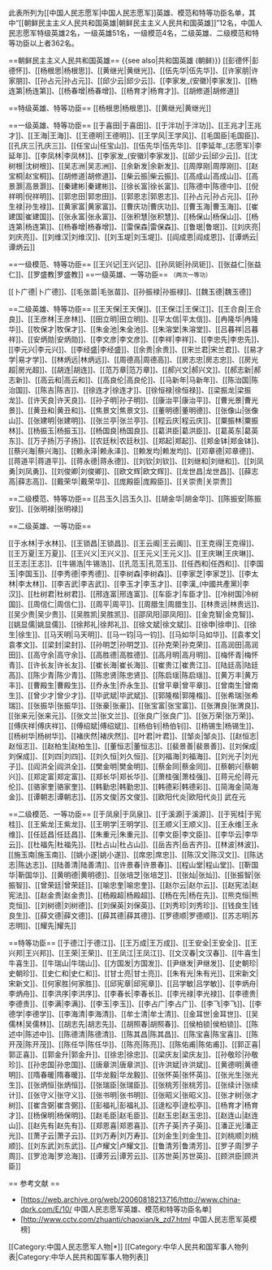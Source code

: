 此表所列为[[中国人民志愿军|中国人民志愿军]]英雄、模范和特等功臣名单，其中“[[朝鲜民主主义人民共和国英雄|朝鲜民主主义人民共和国英雄]]”12名，中国人民志愿军特级英雄2名，一级英雄51名，一级模范4名，二级英雄、二级模范和特等功臣以上者362名。

==朝鲜民主主义人民共和国英雄==
{{see also|共和国英雄 (朝鲜)}}
[[彭德怀|彭德怀]]、[[杨根思|杨根思]]、[[黄继光|黄继光]]、[[伍先华|伍先华]]、[[许家朋|许家朋]]、[[孙占元|孙占元]]、[[邱少云|邱少云]]、[[李家发_(安徽)|李家发]]、[[杨连第|杨连第]]、[[杨春增|杨春增]]、[[杨育才|杨育才]]、[[胡修道|胡修道]]

==特级英雄、特等功臣==
[[杨根思|杨根思]]、[[黄继光|黄继光]]

==一级英雄、特等功臣==
[[于喜田|于喜田]]、[[于泮功|于泮功]]、[[王兆才|王兆才]]、[[王海|王海]]、[[王德明|王德明]]、[[王学风|王学风]]、[[毛国臣|毛国臣]]、[[孔庆三|孔庆三]]、[[任宝山|任宝山]]、[[伍先华|伍先华]]、[[李延年_(志愿军)|李延年]]、[[李凤林|李凤林]]、[[李家发_(安徽)|李家发]]、[[邱少云|邱少云]]、[[沈树根|沈树根]]、[[吴志洲|吴志洲]]、[[余新发|余新发]]、[[周厚刚|周厚刚]]、[[赵宝桐|赵宝桐]]、[[胡修道|胡修道]]、[[柴云振|柴云振]]、[[高成山|高成山]]、[[高景灏|高景灏]]、[[秦建彬|秦建彬]]、[[徐长富|徐长富]]、[[陈德中|陈德中]]、[[倪祥明|倪祥明]]、[[郭忠田|郭忠田]]、[[郭恩志|郭恩志]]、[[孙占元|孙占元]]、[[孙生禄|孙生禄]]、[[黄家富|黄家富]]、[[曹庆功|曹庆功]]、[[曹玉海|曹玉海]]、[[崔建国|崔建国]]、[[张永富|张永富]]、[[张积慧|张积慧]]、[[杨保山|杨保山]]、[[杨连第|杨连第]]、[[杨春增|杨春增]]、[[雷保森|雷保森]]、[[鲁珉|鲁珉]]、[[刘庆亮|刘庆亮]]、[[刘维汉|刘维汉]]、[[刘玉堤|刘玉堤]]、[[阎成恩|阎成恩]]、[[谭炳云|谭炳云]]

==一级模范、特等功臣==
[[王兴记|王兴记]]、[[孙凤钜|孙凤钜]]、[[张益仁|张益仁]]、[[罗盛教|罗盛教]]
==一级英雄、一等功臣==
<small>（两次一等功）</small>

[[卜广德|卜广德]]、[[毛张苗|毛张苗]]、[[孙振禄|孙振禄]]、[[魏玉德|魏玉德]]

==二级英雄、特等功臣==
[[王天保|王天保]]、[[王保江|王保江]]、[[王合良|王合良]]、[[王彦林|王彦林]]、[[田立明|田立明]]、[[平太信|平太信]]、[[冉隆华|冉隆华]]、[[牧保才|牧保才]]、[[朱金池|朱金池]]、[[朱溶堂|朱溶堂]]、[[吕暮祥|吕暮祥]]、[[安炳勋|安炳勋]]、[[李文彦|李文彦]]、[[李祥|李祥]]、[[李忠先|李忠先]]、[[李元兴|李元兴]]、[[李经盛|李经盛]]、[[余贵|余贵]]、[[宋兰君|宋兰君]]、[[易才学|易才学]]、[[林炳远|林炳远]]、[[周德高|周德高]]、[[房志忠|房志忠]]、[[房光超|房光超]]、[[胡连|胡连]]、[[范万章|范万章]]、[[郝兴文|郝兴文]]、[[郝志新|郝志新]]、[[高云和|高云和]]、[[高良伦|高良伦]]、[[马新年|马新年]]、[[陈治国|陈治国]]、[[陈吉|陈吉]]、[[徐连才|徐连才]]、[[徐恒禄|徐恒禄]]、[[梁振龙|梁振龙]]、[[许天良|许天良]]、[[孙子明|孙子明]]、[[康治平|康治平]]、[[曹光景|曹光景]]、[[黄丑和|黄丑和]]、[[焦景文|焦景文]]、[[董明德|董明德]]、[[张像山|张像山]]、[[张建明|张建明]]、[[张兰亭|张兰亭]]、[[程云庆|程云庆]]、[[粟振林|粟振林]]、[[杨振玉|杨振玉]]、[[杨国良|杨国良]]、[[葛洪臣|葛洪臣]]、[[葛英东|葛英东]]、[[万子扬|万子扬]]、[[农廷秋|农廷秋]]、[[郑起|郑起]]、[[郑金钵|郑金钵]]、[[蔡兴海|蔡兴海]]、[[赖永泽|赖永泽]]、[[赖发均|赖发均]]、[[邓章德|邓章德]]、[[蒋道平|蒋道平]]、[[蒋永德|蒋永德]]、[[刘钦|刘钦]]、[[刘继和|刘继和]]、[[刘凤勇|刘凤勇]]、[[刘俊卿|刘俊卿]]、[[欧文辉|欧文辉]]、[[龙世昌|龙世昌]]、[[薛志高|薛志高]]、[[戴荣华|戴荣华]]、[[庞殿臣|庞殿臣]]、[[关崇贵|关崇贵]]

==二级模范、特等功臣==
[[吕玉久|吕玉久]]、[[胡金华|胡金华]]、[[陈振安|陈振安]]、[[张明禄|张明禄]]

==二级英雄、一等功臣==

[[于水林|于水林]]、[[王锁昌|王锁昌]]、[[王云阁|王云阁]]、[[王克得|王克得]]、[[王万夏|王万夏]]、[[王兴义|王兴义]]、[[王元义|王元义]]、[[王庆琳|王庆琳]]、[[王志|王志]]、[[牛锡浩|牛锡浩]]、[[孔范玉|孔范玉]]、[[任西和|任西和]]、[[李国玉|李国玉]]、[[李秀德|李秀德]]、[[李树森|李树森]]、[[李家芝|李家芝]]、[[李太林|李太林]]、[[李吉武|李吉武]]、[[李玉才|李玉才]]、[[李漢_(中國共產黨)|李汉]]、[[杜树君|杜树君]]、[[邢连富|邢连富]]、[[车臣才|车臣才]]、[[冷树国|冷树国]]、[[周信仁|周信仁]]、[[周平|周平]]、[[周腊生|周腊生]]、[[林贵远|林贵远]]、[[吴少贵|吴少贵]]、[[吴胜凯|吴胜凯]]、[[邵凤阳|邵凤阳]]、[[金克智|金克智]]、[[姚显儒|姚显儒]]、[[徐邦礼|徐邦礼]]、[[徐文斌|徐文斌]]、[[徐申|徐申]]、[[徐生|徐生]]、[[马天明|马天明]]、[[马一钧|马一钧]]、[[马如华|马如华]]、[[袁孝文|袁孝文]]、[[梁封|梁封]]、[[孙明芝|孙明芝]]、[[孙克荣|孙克荣]]、[[高润田|高润田]]、[[高守余|高守余]]、[[高胜德|高胜德]]、[[高月明|高月明]]、[[梅怀青|梅怀青]]、[[许长友|许长友]]、[[崔长海|崔长海]]、[[崔贵江|崔贵江]]、[[陆廷高|陆廷高]]、[[陈少青|陈少青]]、[[陈忠贤|陈忠贤]]、[[陈启瑶|陈启瑶]]、[[黄万丰|黄万丰]]、[[曹殿生|曹殿生]]、[[乔永生|乔永生]]、[[曾平章|曾平章]]、[[曾南生|曾南生]]、[[曾少才|曾少才]]、[[毕武斌|毕武斌]]、[[郭隆楷|郭隆楷]]、[[张希瑞|张希瑞]]、[[张振华|张振华]]、[[张豪|张豪]]、[[张宝富|张宝富]]、[[张渭良|张渭良]]、[[张来元|张来元]]、[[张文兰|张文兰]]、[[张良广|张良广]]、[[张万荣|张万荣]]、[[傅庆祥|傅庆祥]]、[[傅绍斌|傅绍斌]]、[[杨伯钊|杨伯钊]]、[[杨锡生|杨锡生]]、[[杨树华|杨树华]]、[[褚庆然|褚庆然]]、[[叶君|叶君]]、[[邹炎|邹炎]]、[[赵恒志|赵恒志]]、[[赵柏生|赵柏生]]、[[董恒志|董恒志]]、[[裴景善|裴景善]]、[[刘保成|刘保成]]、[[刘四|刘四]]、[[刘久恒|刘久恒]]、[[刘福海|刘福海]]、[[刘光子|刘光子]]、[[阎洪全|阎洪全]]、[[樊金明|樊金明]]、[[蔡金同|蔡金同]]、[[蔡朝兴|蔡朝兴]]、[[郑定富|郑定富]]、[[郑长华|郑长华]]、[[萧桂强|萧桂强]]、[[蒋元伦|蒋元伦]]、[[骆家奎|骆家奎]]、[[韩勤忠|韩勤忠]]、[[韩德彩|韩德彩]]、[[简海金|简海金]]、[[谭朝志|谭朝志]]、[[苏文俊|苏文俊]]、[[欧阳代炎|欧阳代炎]]
武在元

==二级模范、一等功臣==
[[于凤泉|于凤泉]]、[[于溪源|于溪源]]、[[于宪桂|于宪桂]]、[[王紫龙|王紫龙]]、[[王明学|王明学]]、[[王顺义|王顺义]]、[[王永维|王永维]]、[[任廷昌|任廷昌]]、[[朱重元|朱重元]]、[[李文臣|李文臣]]、[[李华云|李华云]]、[[杜福先|杜福先]]、[[杜占山|杜占山]]、[[岳吉齐|岳吉齐]]、[[林波|林波]]、[[施玉南|施玉南]]、[[姚小遂|姚小遂]]、[[席忠|席忠]]、[[陈汉文|陈汉文]]、[[陈达志|陈达志]]、[[陆善清|陆善清]]、[[许景春|许景春]]、[[程山堂|程山堂]]、[[靳国华|靳国华]]、[[黄明德|黄明德]]、[[张培芝|张培芝]]、[[张灿|张灿]]、[[张振智|张振智]]、[[曾荣廷|曾荣廷]]、[[喻忠奎|喻忠奎]]、[[赵尔云|赵尔云]]、[[赵宪法|赵宪法]]、[[赵金贵|赵金贵]]、[[杨殿超|杨殿超]]、[[杨在先|杨在先]]、[[熊克恒|熊克恒]]、[[刘树德|刘树德]]、[[刘保英|刘保英]]、[[刘秀珍|刘秀珍]]、[[钱良生|钱良生]]、[[薛文德|薛文德]]、[[薛其德|薛其德]]、[[罗德顺|罗德顺]]、[[苏志明|苏志明]]、[[耀先|耀先]]

==特等功臣==
[[于德江|于德江]]、[[王万成|王万成]]、[[王安全|王安全]]、[[王兴邦|王兴邦]]、[[王荣|王荣]]、[[王凤江|王凤江]]、[[文汉春|文汉春]]、[[牛喜生|牛喜生]]、[[牛瑞山|牛瑞山]]、[[方国发|方国发]]、[[尹继发|尹继发]]、[[史朝珍|史朝珍]]、[[史仁和|史仁和]]、[[甘士亮|甘士亮]]、[[朱有光|朱有光]]、[[宋新文|宋新文]]、[[何家胜|何家胜]]、[[邱宪章|邱宪章]]、[[吕学敏|吕学敏]]、[[李炳舟|李炳舟]]、[[李洪序|李洪序]]、[[李春长|李春长]]、[[李光禄|李光禄]]、[[李德贵|李德贵]]、[[李满|李满]]、[[李玉|李玉]]、[[李占广|李占广]]、[[李飞|李飞]]、[[李德学|李德学]]、[[李海清|李海清]]、[[牟士清|牟士清]]、[[金耳世|金耳世]]、[[吴儒林|吴儒林]]、[[胡志先|胡志先]]、[[胡照春|胡照春]]、[[侯柏锁|侯柏锁]]、[[陈述中|陈述中]]、[[陈德清|陈德清]]、[[陈其昌|陈其昌]]、[[陈宝喜|陈宝喜]]、[[陈开茂|陈开茂]]、[[陈任华|陈任华]]、[[陈亮|陈亮]]、[[陈佑甫|陈佑甫]]、[[郭正喜|郭正喜]]、[[郭金升|郭金升]]、[[徐忠|徐忠]]、[[梁庆友|梁庆友]]、[[孙敬珍|孙敬珍]]、[[孙忠国|孙忠国]]、[[唐章洪|唐章洪]]、[[许洪斌|许洪斌]]、[[黄德明|黄德明]]、[[隋春暖|隋春暖]]、[[华龙毅|华龙毅]]、[[张怀英|张怀英]]、[[张光生|张光生]]、[[张炳恒|张炳恒]]、[[张瑞臣|张瑞臣]]、[[张桃芳|张桃芳]]、[[张续计|张续计]]、[[张守义|张守义]]、[[张书明|张书明]]、[[张昭义|张昭义]]、[[张才树|张才树]]、[[崔含弼|崔含弼]]、[[彭福礼|彭福礼]]、[[逯松亭|逯松亭]]、[[杨育才|杨育才]]、[[杨保明|杨保明]]、[[赵毛臣|赵毛臣]]、[[赵玉忠|赵玉忠]]、[[赵连山|赵连山]]、[[赵先有|赵先有]]、[[郑恩喜|郑恩喜]]、[[齐子英|齐子英]]、[[潘正光|潘正光]]、[[萧子云|萧子云]]、[[刘万寿|刘万寿]]、[[刘金生|刘金生]]、[[刘桃顺|刘桃顺]]、[[刘东武|刘东武]]、[[卢耀文|卢耀文]]、[[鲁清芳|鲁清芳]]、[[罗子周|罗子周]]、[[罗沧海|罗沧海]]、[[谭芳云|谭芳云]]、[[苏世英|苏世英]]、[[顾洪臣|顾洪臣]]

== 参考文献 ==
* [https://web.archive.org/web/20060818213716/http://www.china-dprk.com/E/10/ 中国人民志愿军英雄、模范和特等功臣名单]
* [http://www.cctv.com/zhuanti/chaoxian/k_zd7.html 中国人民志愿军英模榜]

[[Category:中国人民志愿军人物|*]]
[[Category:中华人民共和国军事人物列表|Category:中华人民共和国军事人物列表]]